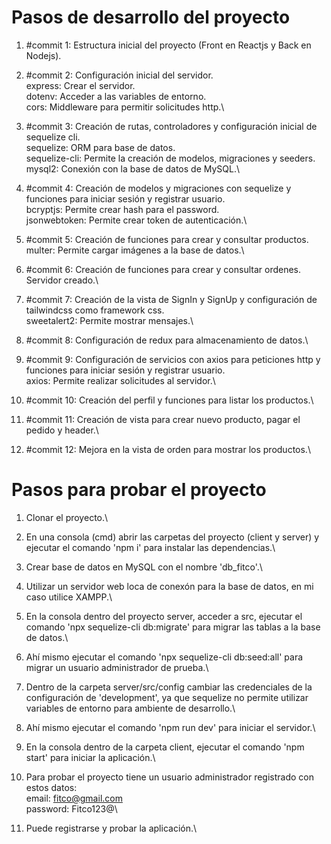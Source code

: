 # Pasos de desarrollo del proyecto

1. #commit 1: Estructura inicial del proyecto (Front en Reactjs y Back en Nodejs).


2. #commit 2: Configuración inicial del servidor.\
express: Crear el servidor.\
dotenv: Acceder a las variables de entorno.\
cors: Middleware para permitir solicitudes http.\


3. #commit 3: Creación de rutas, controladores y configuración inicial de sequelize cli.\
sequelize: ORM para base de datos.\
sequelize-cli: Permite la creación de modelos, migraciones y seeders.\
mysql2: Conexión con la base de datos de MySQL.\


4. #commit 4: Creación de modelos y migraciones con sequelize y funciones para iniciar sesión y registrar usuario.\
bcryptjs: Permite crear hash para el password.\
jsonwebtoken: Permite crear token de autenticación.\



5. #commit 5: Creación de funciones para crear y consultar productos.\
multer: Permite cargar imágenes a la base de datos.\


6. #commit 6: Creación de funciones para crear y consultar ordenes.\
Servidor creado.\


7. #commit 7: Creación de la vista de SignIn y SignUp y configuración de tailwindcss como framework css.\
sweetalert2: Permite mostrar mensajes.\



8. #commit 8: Configuración de redux para almacenamiento de datos.\



9. #commit 9: Configuración de servicios con axios para peticiones http y funciones para iniciar sesión y registrar usuario.\
axios: Permite realizar solicitudes al servidor.\


10. #commit 10: Creación del perfil y funciones para listar los productos.\



11. #commit 11: Creación de vista para crear nuevo producto, pagar el pedido y header.\


12. #commit 12: Mejora en la vista de orden para mostrar los productos.\



# Pasos para probar el proyecto

1. Clonar el proyecto.\

2. En una consola (cmd) abrir las carpetas del proyecto (client y server) y ejecutar el comando 'npm i' para instalar las dependencias.\

3. Crear base de datos en MySQL con el nombre 'db_fitco'.\

4. Utilizar un servidor web loca de conexón para la base de datos, en mi caso utilice XAMPP.\

5. En la consola dentro del proyecto server, acceder a src, ejecutar el comando 'npx sequelize-cli db:migrate' para migrar las tablas a la base de datos.\

6. Ahí mismo ejecutar el comando 'npx sequelize-cli db:seed:all' para migrar un usuario administrador de prueba.\

7. Dentro de la carpeta server/src/config cambiar las credenciales de la configuración de 'development', ya que sequelize no permite utilizar variables de entorno para ambiente de desarrollo.\

8. Ahí mismo ejecutar el comando 'npm run dev' para iniciar el servidor.\

9. En la consola dentro de la carpeta client, ejecutar el comando 'npm start' para iniciar la aplicación.\

10. Para probar el proyecto tiene un usuario administrador registrado con estos datos:\
email: fitco@gmail.com\
password: Fitco123@\

11. Puede registrarse y probar la aplicación.\
